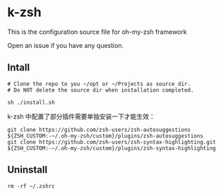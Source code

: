 # k-zsh

This is the configuration source file for oh-my-zsh framework

Open an issue if you have any question.

## Intall

```
# Clone the repo to you ~/opt or ~/Projects as source dir.
# Do NOT delete the source dir when installation completed.

sh ./install.sh
```

k-zsh 中配置了部分插件需要单独安装一下才能生效：

```
git clone https://github.com/zsh-users/zsh-autosuggestions ${ZSH_CUSTOM:-~/.oh-my-zsh/custom}/plugins/zsh-autosuggestions
git clone https://github.com/zsh-users/zsh-syntax-highlighting.git ${ZSH_CUSTOM:-~/.oh-my-zsh/custom}/plugins/zsh-syntax-highlighting
```

## Uninstall

```
rm -rf ~/.zshrc
```

